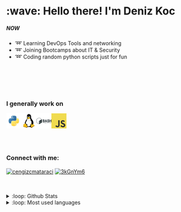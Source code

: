 <h1 align="left" id="macropower-title">:wave: Hello there! I'm Deniz Koc</h1>


##### NOW

- :loop: Learning DevOps Tools and networking  
- :loop: Joining Bootcamps about IT & Security
- :loop: Coding random python scripts just for fun



<br />
<br />






<br />
<br />




### I generally work on 


<img align="left" src="https://raw.githubusercontent.com/github/explore/80688e429a7d4ef2fca1e82350fe8e3517d3494d/topics/python/python.png" width="40" height="40" />

<img align="left" src="https://raw.githubusercontent.com/github/explore/80688e429a7d4ef2fca1e82350fe8e3517d3494d/topics/linux/linux.png" width="40" height="40" />

<img align="left" src="https://raw.githubusercontent.com/github/explore/80688e429a7d4ef2fca1e82350fe8e3517d3494d/topics/bash/bash.png" width="40" height="40" />

<img align="left" src="https://raw.githubusercontent.com/github/explore/80688e429a7d4ef2fca1e82350fe8e3517d3494d/topics/javascript/javascript.png" width="40" height="40" />

<br />
<br />
<br />
<br />
<br />


<h3 align="left">Connect with me:</h3>
<p align="left">
<a href="https://linkedin.com/in/denizkocc" target="blank" rel=”noopener”><img align="center" src="https://velanovascular.com/wp-content/uploads/2020/06/LinkedIn.png" alt="cengizcmataraci" height="30" width="30" /></a>
<a href="https://discord.gg/3MMam4rArn" target="blank" rel=”noopener”><img align="center" src="https://seeklogo.com/images/D/discord-logo-134E148657-seeklogo.com.png" alt="3kGnYm6" height="30" width="26" /></a>
</p>


<br />
<br />

<details> 
<summary>
:loop: Github Stats</summary>
<img src="https://github-readme-stats.vercel.app/api?username=kocdeniz&theme=radical">
</details>  



<details> 
<summary>
:loop: Most used languages</summary>
<img src="https://github-readme-stats.vercel.app/api/top-langs/?username=kocdeniz&layout=compact">
</details>  











